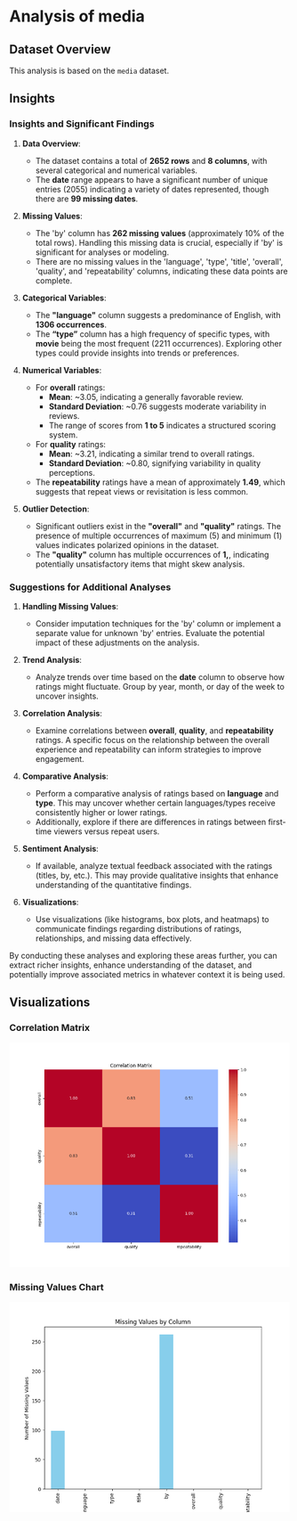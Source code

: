 # Analysis of media
## Dataset Overview
This analysis is based on the `media` dataset.

## Insights
### Insights and Significant Findings

1. **Data Overview**:
   - The dataset contains a total of **2652 rows** and **8 columns**, with several categorical and numerical variables.
   - The **date** range appears to have a significant number of unique entries (2055) indicating a variety of dates represented, though there are **99 missing dates**.

2. **Missing Values**:
   - The 'by' column has **262 missing values** (approximately 10% of the total rows). Handling this missing data is crucial, especially if 'by' is significant for analyses or modeling.
   - There are no missing values in the 'language', 'type', 'title', 'overall', 'quality', and 'repeatability' columns, indicating these data points are complete.

3. **Categorical Variables**:
   - The **"language"** column suggests a predominance of English, with **1306 occurrences**.
   - The **“type”** column has a high frequency of specific types, with **movie** being the most frequent (2211 occurrences). Exploring other types could provide insights into trends or preferences.

4. **Numerical Variables**:
   - For **overall** ratings:
     - **Mean**: ~3.05, indicating a generally favorable review.
     - **Standard Deviation**: ~0.76 suggests moderate variability in reviews.
     - The range of scores from **1 to 5** indicates a structured scoring system.
   - For **quality** ratings:
     - **Mean**: ~3.21, indicating a similar trend to overall ratings.
     - **Standard Deviation**: ~0.80, signifying variability in quality perceptions.
   - The **repeatability** ratings have a mean of approximately **1.49**, which suggests that repeat views or revisitation is less common.

5. **Outlier Detection**:
   - Significant outliers exist in the **"overall"** and **"quality"** ratings. The presence of multiple occurrences of maximum (5) and minimum (1) values indicates polarized opinions in the dataset.
   - The **"quality"** column has multiple occurrences of **1,**, indicating potentially unsatisfactory items that might skew analysis.

### Suggestions for Additional Analyses

1. **Handling Missing Values**:
   - Consider imputation techniques for the 'by' column or implement a separate value for unknown 'by' entries. Evaluate the potential impact of these adjustments on the analysis.

2. **Trend Analysis**:
   - Analyze trends over time based on the **date** column to observe how ratings might fluctuate. Group by year, month, or day of the week to uncover insights.

3. **Correlation Analysis**:
   - Examine correlations between **overall**, **quality**, and **repeatability** ratings. A specific focus on the relationship between the overall experience and repeatability can inform strategies to improve engagement.

4. **Comparative Analysis**:
   - Perform a comparative analysis of ratings based on **language** and **type**. This may uncover whether certain languages/types receive consistently higher or lower ratings.
   - Additionally, explore if there are differences in ratings between first-time viewers versus repeat users.
   
5. **Sentiment Analysis**:
   - If available, analyze textual feedback associated with the ratings (titles, by, etc.). This may provide qualitative insights that enhance understanding of the quantitative findings.

6. **Visualizations**:
   - Use visualizations (like histograms, box plots, and heatmaps) to communicate findings regarding distributions of ratings, relationships, and missing data effectively.

By conducting these analyses and exploring these areas further, you can extract richer insights, enhance understanding of the dataset, and potentially improve associated metrics in whatever context it is being used.

## Visualizations
### Correlation Matrix
![Correlation Matrix](./correlation_matrix.png)

### Missing Values Chart
![Missing Values Chart](./missing_values_chart.png)
